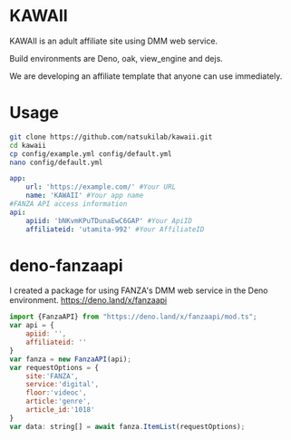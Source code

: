 # KAWAII
KAWAII is an adult affiliate site using DMM web service.

Build environments are Deno, oak, view_engine and dejs.

We are developing an affiliate template that anyone can use immediately.

# Usage
```sh
git clone https://github.com/natsukilab/kawaii.git
cd kawaii
cp config/example.yml config/default.yml
nano config/default.yml
```
```yaml
app:
    url: 'https://example.com/' #Your URL
    name: 'KAWAII' #Your app name
#FANZA API access information
api:
    apiid: 'bNKvmKPuTDunaEwC6GAP' #Your ApiID
    affiliateid: 'utamita-992' #Your AffiliateID
```

# deno-fanzaapi
I created a package for using FANZA's DMM web service in the Deno environment.
https://deno.land/x/fanzaapi
```js
import {FanzaAPI} from "https://deno.land/x/fanzaapi/mod.ts";
var api = {
    apiid: '',
    affiliateid: ''
}
var fanza = new FanzaAPI(api);
var requestOptions = {
    site:'FANZA',
    service:'digital',
    floor:'videoc',
    article:'genre',
    article_id:'1018'
}
var data: string[] = await fanza.ItemList(requestOptions);
```
